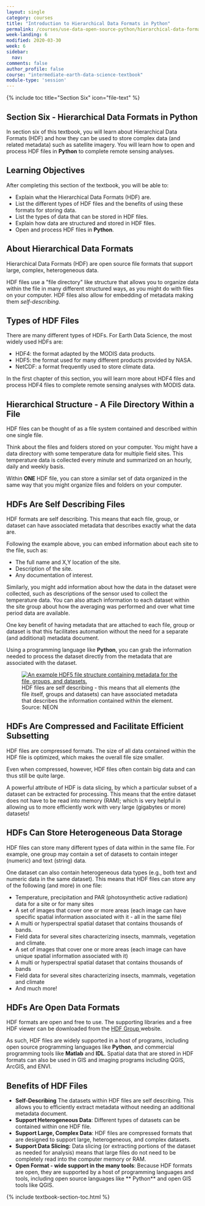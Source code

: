 ```yaml
---
layout: single
category: courses
title: "Introduction to Hierarchical Data Formats in Python"
permalink: /courses/use-data-open-source-python/hierarchical-data-formats-hdf/
week-landing: 6
modified: 2020-03-30
week: 6
sidebar:
  nav:
comments: false
author_profile: false
course: "intermediate-earth-data-science-textbook"
module-type: 'session'
---
```


{% include toc title="Section Six" icon="file-text" %}

<div class="notice--info" markdown="1">

## <i class="fa fa-ship" aria-hidden="true"></i> Section Six - Hierarchical Data Formats in Python

In section six of this textbook, you will learn about Hierarchical Data Formats (HDF) and how they can be used to store complex data (and related metadata) such as satellite imagery. You will learn how to open and process HDF files in **Python** to complete remote sensing analyses.


## <i class="fa fa-graduation-cap" aria-hidden="true"></i> Learning Objectives

After completing this section of the textbook, you will be able to:

* Explain what the Hierarchical Data Formats (HDF) are.
* List the different types of HDF files and the benefits of using these formats for storing data.
* List the types of data that can be stored in HDF files.
* Explain how data are structured and stored in HDF files.
* Open and process HDF files in **Python**.

</div>

## About Hierarchical Data Formats

Hierarchical Data Formats (HDF) are open source file formats that support large, complex, heterogeneous data.

HDF files use a "file directory" like structure that allows you to organize data within the file in many different structured ways, as you might do with files on your computer. HDF files also allow for embedding of metadata making them *self-describing*.


## Types of HDF Files

There are many different types of HDFs. For Earth Data Science, the most widely used HDFs are:
* HDF4: the format adapted by the MODIS data products.
* HDF5: the format used for many different products provided by NASA.
* NetCDF: a format frequently used to store climate data.

In the first chapter of this section, you will learn more about HDF4 files and process HDF4 files to complete remote sensing analyses with MODIS data. 


## Hierarchical Structure - A File Directory Within a File

HDF files can be thought of as a file system contained and described within one single file. 

Think about the files and folders stored on your computer. You might have a data directory with some temperature data for multiple field sites. This temperature data is collected every minute and summarized on an hourly, daily and weekly basis. 

Within **ONE** HDF file, you can store a similar set of data organized in the same way that you might organize files and folders on your computer. 

## HDFs Are Self Describing Files

HDF formats are self describing. This means that each file, group, or dataset can have associated metadata that describes exactly what the data are. 

Following the example above, you can embed information about each site to the file, such as:

* The full name and X,Y location of the site.
* Description of the site.
* Any documentation of interest.

Similarly, you might add information about how the data in the dataset were collected, such as descriptions of the sensor used to collect the temperature data. You can also attach information to each dataset within the site group about how the averaging was performed and over what time period data are available. 

One key benefit of having metadata that are attached to each file, group or dataset is that this facilitates automation without the need for a separate (and additional) metadata document. 

Using a programming language like **Python**, you can grab the information needed to process the dataset directly from the metadata that are associated with the dataset.


<figure>
 <a href="{{ site.url }}/images/earth-analytics/hierarchical-data-formats/hdf5-example-data-structure-with-metadata.jpg">
 <img src="{{ site.url }}/images/earth-analytics/hierarchical-data-formats/hdf5-example-data-structure-with-metadata.jpg" alt = "An example HDF5 file structure containing metadata for the file, groups, and datasets."></a>
 <figcaption> HDF files are self describing - this means that all elements (the file itself, groups and datasets) can have associated metadata that describes the information contained within the element. Source: NEON
 </figcaption>
</figure>



## HDFs Are Compressed and Facilitate Efficient Subsetting

HDF files are compressed formats. The size of all data contained within the HDF file is optimized, which makes the overall file size smaller. 

Even when compressed, however, HDF files often contain big data and can thus still be quite large. 

A powerful attribute of HDF is data slicing, by which a particular subset of a dataset can be extracted for processing. This means that the entire dataset does not have to be read into memory (RAM); which is very helpful in allowing us to more efficiently work with very large (gigabytes or more) datasets! 


## HDFs Can Store Heterogeneous Data Storage

HDF files can store many different types of data within in the same file. For example, one group may contain a set of datasets to contain integer (numeric) and text (string) data. 

One dataset can also contain heterogeneous data types (e.g., both text and numeric data in the same dataset). This means that HDF files can store any of the following (and more) in one file:

* Temperature, precipitation and PAR (photosynthetic active radiation) data for a site or for many sites 
* A set of images that cover one or more areas (each image can have specific spatial information associated with it - all in the same file)
* A multi or hyperspectral spatial dataset that contains thousands of bands.
* Field data for several sites characterizing insects, mammals, vegetation and climate.
* A set of images that cover one or more areas (each image can have unique spatial information associated with it)
* A multi or hyperspectral spatial dataset that contains thousands of bands
* Field data for several sites characterizing insects, mammals, vegetation and climate
* And much more!


## HDFs Are Open Data Formats

HDF formats are open and free to use. The supporting libraries and a free HDF viewer can be downloaded from the <a href="https://www.hdfgroup.org/downloads/" target="_blank">HDF Group </a> website.

As such, HDF files are widely supported in a host of programs, including open source programming languages like **Python**, and commercial programming tools like **Matlab** and **IDL**. Spatial data that are stored in HDF formats can also be used in GIS and imaging programs including QGIS, ArcGIS, and ENVI.


## Benefits of HDF Files 

* **Self-Describing** The datasets within HDF files are self describing. This allows you to efficiently extract metadata without needing an additional metadata document.
* **Support Heterogeneous Data**: Different types of datasets can be contained within one HDF file. 
* **Support Large, Complex Data**: HDF files are compressed formats that are designed to support large, heterogeneous, and complex datasets. 
* **Support Data Slicing:** Data slicing (or extracting portions of the dataset as needed for analysis) means that large files do not need to be completely read into the computer memory or RAM.
* **Open Format -  wide support in the many tools**: Because HDF formats are open, they are supported by a host of programming languages and tools, including open source languages like ** Python** and open GIS tools like QGIS.

{% include textbook-section-toc.html %}
